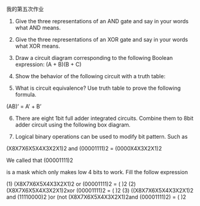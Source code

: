 我的第五次作业

1) Give the three representations of an AND gate and say in your words what AND means.

2) Give the three representations of an XOR gate and say in your words what XOR means.

3) Draw a circuit diagram corresponding to the following Boolean expression: (A + B)(B + C)

4) Show the behavior of the following circuit with a truth table:

5) What is circuit equivalence? Use truth table to prove the following formula.

(AB)’ = A’ + B’

6) There are eight 1bit full adder integrated circuits. Combine them to 8bit adder circuit using the following box diagram.

7) Logical binary operations can be used to modify bit pattern. Such as

(X8X7X6X5X4X3X2X1)2 and (00001111)2 = (0000X4X3X2X1)2

We called that (00001111)2

is a mask which only makes low 4 bits to work.
Fill the follow expression

(1) (X8X7X6X5X4X3X2X1)2 or (00001111)2 = ( )2
(2) (X8X7X6X5X4X3X2X1)2xor (00001111)2 = ( )2
(3) ((X8X7X6X5X4X3X2X1)2 and (11110000)2 )or (not (X8X7X6X5X4X3X2X1)2and (00001111)2) = ( )2